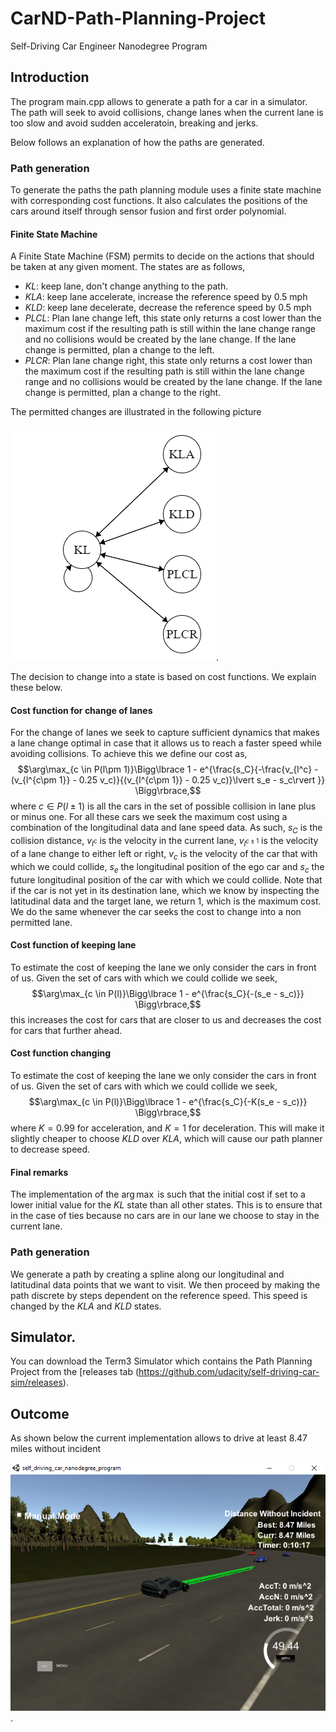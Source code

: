 # CarND-Path-Planning-Project
Self-Driving Car Engineer Nanodegree Program

## Introduction
The program main.cpp allows to generate a path for a car in a simulator. The path will seek to avoid collisions, change lanes when the current lane is too slow and avoid sudden acceleratoin, breaking and jerks.

Below follows an explanation of how the paths are generated.

### Path generation
To generate the paths the path planning module uses a finite state machine with corresponding cost functions. It also calculates the positions of the cars around itself through sensor fusion and first order polynomial.

#### Finite State Machine
A Finite State Machine (FSM) permits to decide on the actions that should be taken at any given moment. The states are as follows,

 * _KL_: keep lane, don't change anything to the path.
 * _KLA_: keep lane accelerate, increase the reference speed by 0.5 mph
 * _KLD_: keep lane decelerate, decrease the reference speed by 0.5 mph
 * _PLCL_: Plan lane change left, this state only returns a cost lower than the maximum cost if the resulting path is still within the lane change range and no collisions would be created by the lane change. If the lane change is permitted, plan a change to the left.
 * _PLCR_: Plan lane change right, this state only returns a cost lower than the maximum cost if the resulting path is still within the lane change range and no collisions would be created by the lane change. If the lane change is permitted, plan a change to the right.

The permitted changes are illustrated in the following picture 

![image of FSM](https://raw.githubusercontent.com/abossenbroek/CarND-Path-Planning-Project/master/img/path_FSM.PNG). 

The decision to change into a state is based on cost functions. We explain these below.

#### Cost function for change of lanes
For the change of lanes we seek to capture sufficient dynamics that makes a lane change optimal in case that it allows us to reach a faster speed while avoiding collisions. To achieve this we define our cost as,
$$\arg\max_{c \in P(l\pm 1)}\Bigg\lbrace 1 - e^{\frac{s_C}{-\frac{v_{l^c} - (v_{l^{c\pm 1}} - 0.25 v_c)}{(v_{l^{c\pm 1}} - 0.25 v_c)}\lvert s_e - s_c\rvert }} \Bigg\rbrace,$$
where $c \in P(l\pm 1)$ is all the cars in the set of possible collision in lane plus or minus one. For all these cars we seek the maximum cost using a combination of the longitudinal data and lane speed data. As such, $s_C$ is the collision distance, $v_{l^c}$ is the velocity in the current lane, $v_{l^{c\pm 1}}$ is the velocity of a lane change to either left or right, $v_c$ is the velocity of the car that with which we could collide, $s_e$ the longitudinal position of the ego car and $s_c$ the future longitudinal position of the car with which we could collide. Note that if the car is not yet in its destination lane, which we know by inspecting the latitudinal data and the target lane, we return 1, which is the maximum cost. We do the same whenever the car seeks the cost to change into a non permitted lane.

#### Cost function of keeping lane
To estimate the cost of keeping the lane we only consider the cars in front of us. Given the set of cars with which we could collide we seek,
$$\arg\max_{c \in P(l)}\Bigg\lbrace 1 - e^{\frac{s_C}{-(s_e - s_c)}} \Bigg\rbrace,$$
this increases the cost for cars that are closer to us and decreases the cost for cars that further ahead.

#### Cost function changing 
To estimate the cost of keeping the lane we only consider the cars in front of us. Given the set of cars with which we could collide we seek,
$$\arg\max_{c \in P(l)}\Bigg\lbrace 1 - e^{\frac{s_C}{-K(s_e - s_c)}} \Bigg\rbrace,$$
where $K = 0.99$ for acceleration, and $K=1$ for deceleration. This will make it slightly cheaper to choose _KLD_ over _KLA_, which will cause our path planner to decrease speed.

#### Final remarks
The implementation of the $\arg\max$ is such that the initial cost if set to a lower initial value for the _KL_ state than all other states. This is to ensure that in the case of ties because no cars are in our lane we choose to stay in the current lane.

### Path generation
We generate a path by creating a spline along our longitudinal and latitudinal data points that we want to visit. We then proceed by making the path discrete by steps dependent on the reference speed. This speed is changed by the _KLA_ and _KLD_ states.

## Simulator.
You can download the Term3 Simulator which contains the Path Planning Project from the [releases tab (https://github.com/udacity/self-driving-car-sim/releases).

## Outcome
As shown below the current implementation allows to drive at least 8.47 miles without incident 

![image of long run](https://raw.githubusercontent.com/abossenbroek/CarND-Path-Planning-Project/master/img/udacity_path_planning_8-47miles.png).
